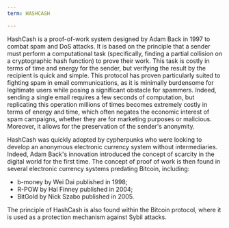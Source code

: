 ```yaml
---
term: HASHCASH

---
```

HashCash is a proof-of-work system designed by Adam Back in 1997 to combat spam and DoS attacks. It is based on the principle that a sender must perform a computational task (specifically, finding a partial collision on a cryptographic hash function) to prove their work. This task is costly in terms of time and energy for the sender, but verifying the result by the recipient is quick and simple. This protocol has proven particularly suited to fighting spam in email communications, as it is minimally burdensome for legitimate users while posing a significant obstacle for spammers. Indeed, sending a single email requires a few seconds of computation, but replicating this operation millions of times becomes extremely costly in terms of energy and time, which often negates the economic interest of spam campaigns, whether they are for marketing purposes or malicious. Moreover, it allows for the preservation of the sender's anonymity.

HashCash was quickly adopted by cypherpunks who were looking to develop an anonymous electronic currency system without intermediaries. Indeed, Adam Back's innovation introduced the concept of scarcity in the digital world for the first time. The concept of proof of work is then found in several electronic currency systems predating Bitcoin, including:


- b-money by Wei Dai published in 1998;
- R-POW by Hal Finney published in 2004;
- BitGold by Nick Szabo published in 2005.

The principle of HashCash is also found within the Bitcoin protocol, where it is used as a protection mechanism against Sybil attacks.